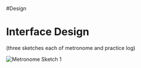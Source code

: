 #Design
# Interface Design

(three sketches each of metronome and practice log)

![Metronome Sketch 1](/MetronomeSketch.png)